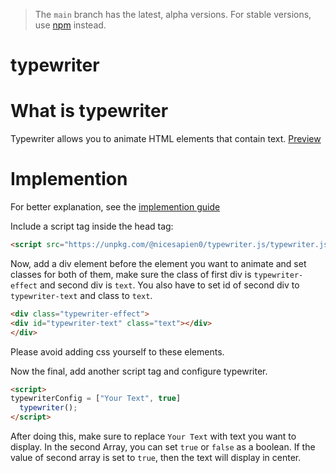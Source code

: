 > The `main` branch has the latest, alpha versions. For stable versions, use [npm](https://www.npmjs.com/package/@nicesapien0/typewriter.js) instead.
# typewriter
# What is typewriter
Typewriter allows you to animate HTML elements that contain text.
[Preview](https://nicesapien.github.io/typewriter.js/preview.html)
# Implemention
For better explanation, see the [implemention guide](https://github.com/NiceSapien/typewriter.js/wiki/Implementation)

Include a script tag inside the head tag:
```html
<script src="https://unpkg.com/@nicesapien0/typewriter.js/typewriter.js"></script>
```
Now, add a div element before the element you want to animate and set classes for both of them, make sure the class of first div is `typewriter-effect` and second div is `text`. You also have to set id of second div to `typewriter-text` and class to `text`.
```html
<div class="typewriter-effect">
<div id="typewriter-text" class="text"></div>
</div>
```
Please avoid adding css yourself to these elements.

Now the final, add another script tag and configure typewriter.
```html
<script>
typewriterConfig = ["Your Text", true]
  typewriter();
</script>
```
After doing this, make sure to replace `Your Text` with text you want to display. In the second Array, you can set `true` or `false` as a boolean. If the value of second array is set to `true`, then the text will display in center.
